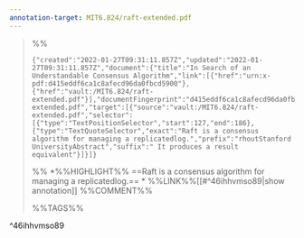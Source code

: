 ```yaml
---
annotation-target: MIT6.824/raft-extended.pdf
---
```



>%%
>```annotation-json
>{"created":"2022-01-27T09:31:11.857Z","updated":"2022-01-27T09:31:11.857Z","document":{"title":"In Search of an Understandable Consensus Algorithm","link":[{"href":"urn:x-pdf:d415eddf6ca1c8afecd96da0fbcd5900"},{"href":"vault:/MIT6.824/raft-extended.pdf"}],"documentFingerprint":"d415eddf6ca1c8afecd96da0fbcd5900"},"uri":"vault:/MIT6.824/raft-extended.pdf","target":[{"source":"vault:/MIT6.824/raft-extended.pdf","selector":[{"type":"TextPositionSelector","start":127,"end":186},{"type":"TextQuoteSelector","exact":"Raft is a consensus algorithm for managing a replicatedlog.","prefix":"rhoutStanford UniversityAbstract","suffix":" It produces a result equivalent"}]}]}
>```
>%%
>*%%HIGHLIGHT%% ==Raft is a consensus algorithm for managing a replicatedlog.== *
>%%LINK%%[[#^46ihhvmso89|show annotation]]
>%%COMMENT%%
>
>%%TAGS%%
>
^46ihhvmso89
